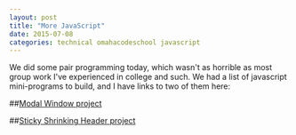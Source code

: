 ```yaml
---
layout: post
title: "More JavaScript"
date: 2015-07-08
categories: technical omahacodeschool javascript
---
```


We did some pair programming today, which wasn't as horrible as most group work I've experienced in college and such. We had a list of javascript mini-programs to build, and I have links to two of them here:

##[Modal Window project](http://gunner-rhinoceros-67001.bitballoon.com/)

##[Sticky Shrinking Header project](http://registrar-verses-33073.bitballoon.com/)
